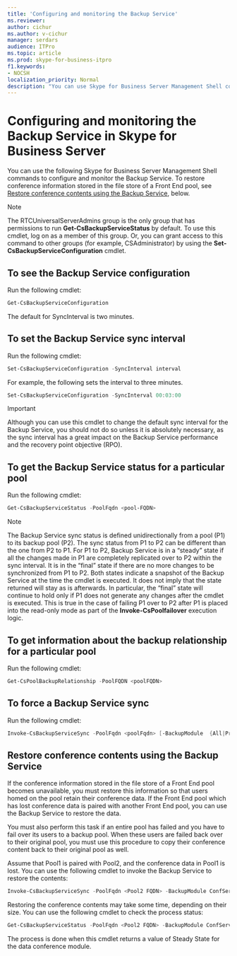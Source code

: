 ```yaml
---
title: 'Configuring and monitoring the Backup Service'
ms.reviewer: 
author: cichur
ms.author: v-cichur
manager: serdars
audience: ITPro
ms.topic: article
ms.prod: skype-for-business-itpro
f1.keywords:
- NOCSH
localization_priority: Normal
description: "You can use Skype for Business Server Management Shell commands to configure and monitor the Backup Service."
---
```


# Configuring and monitoring the Backup Service in Skype for Business Server

You can use the following Skype for Business Server Management Shell commands to configure and monitor the Backup Service. To restore conference information stored in the file store of a Front End pool, see [Restore conference contents using the Backup Service](#restore-conference-contents-using-the-backup-service), below.

> [!NOTE]  
> The RTCUniversalServerAdmins group is the only group that has permissions to run **Get-CsBackupServiceStatus** by default. To use this cmdlet, log on as a member of this group. Or, you can grant access to this command to other groups (for example, CSAdministrator) by using the **Set-CsBackupServiceConfiguration** cmdlet.

## To see the Backup Service configuration

Run the following cmdlet:

```powershell
Get-CsBackupServiceConfiguration
```

The default for SyncInterval is two minutes.

## To set the Backup Service sync interval

Run the following cmdlet:

```powershell
Set-CsBackupServiceConfiguration -SyncInterval interval
```

For example, the following sets the interval to three minutes.

```powershell
Set-CsBackupServiceConfiguration -SyncInterval 00:03:00
```

> [!IMPORTANT]  
> Although you can use this cmdlet to change the default sync interval for the Backup Service, you should not do so unless it is absolutely necessary, as the sync interval has a great impact on the Backup Service performance and the recovery point objective (RPO).

## To get the Backup Service status for a particular pool

Run the following cmdlet:

```powershell
Get-CsBackupServiceStatus -PoolFqdn <pool-FQDN>
```

> [!NOTE]  
> The Backup Service sync status is defined unidirectionally from a pool (P1) to its backup pool (P2). The sync status from P1 to P2 can be different than the one from P2 to P1. For P1 to P2, Backup Service is in a “steady” state if all the changes made in P1 are completely replicated over to P2 within the sync interval. It is in the “final” state if there are no more changes to be synchronized from P1 to P2. Both states indicate a snapshot of the Backup Service at the time the cmdlet is executed. It does not imply that the state returned will stay as is afterwards. In particular, the “final” state will continue to hold only if P1 does not generate any changes after the cmdlet is executed. This is true in the case of failing P1 over to P2 after P1 is placed into the read-only mode as part of the **Invoke-CsPoolfailover** execution logic.

## To get information about the backup relationship for a particular pool

Run the following cmdlet:

```powershell
Get-CsPoolBackupRelationship -PoolFQDN <poolFQDN>
```

## To force a Backup Service sync

Run the following cmdlet:

```powershell
Invoke-CsBackupServiceSync -PoolFqdn <poolFqdn> [-BackupModule  {All|PresenceFocus|DataConf|CMSMaster}]
```

## Restore conference contents using the Backup Service 

If the conference information stored in the file store of a Front End pool becomes unavailable, you must restore this information so that users homed on the pool retain their conference data. If the Front End pool which has lost conference data is paired with another Front End pool, you can use the Backup Service to restore the data.

You must also perform this task if an entire pool has failed and you have to fail over its users to a backup pool. When these users are failed back over to their original pool, you must use this procedure to copy their conference content back to their original pool as well.

Assume that Pool1 is paired with Pool2, and the conference data in Pool1 is lost. You can use the following cmdlet to invoke the Backup Service to restore the contents:

```powershell
Invoke-CsBackupServiceSync -PoolFqdn <Pool2 FQDN> -BackupModule ConfServices.DataConf
```

Restoring the conference contents may take some time, depending on their size. You can use the following cmdlet to check the process status:

```powershell
Get-CsBackupServiceStatus -PoolFqdn <Pool2 FQDN> -BackupModule ConfServices.DataConf
```

The process is done when this cmdlet returns a value of Steady State for the data conference module.
